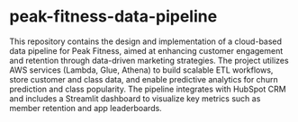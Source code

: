 # peak-fitness-data-pipeline
This repository contains the design and implementation of a cloud-based data pipeline for Peak Fitness, aimed at enhancing customer engagement and retention through data-driven marketing strategies. The project utilizes AWS services (Lambda, Glue, Athena) to build scalable ETL workflows, store customer and class data, and enable predictive analytics for churn prediction and class popularity. The pipeline integrates with HubSpot CRM and includes a Streamlit dashboard to visualize key metrics such as member retention and app leaderboards.

